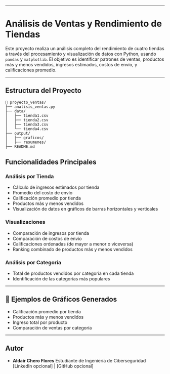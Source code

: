 
---

# Análisis de Ventas y Rendimiento de Tiendas

Este proyecto realiza un análisis completo del rendimiento de cuatro tiendas a través del procesamiento y visualización de datos con Python, usando `pandas` y `matplotlib`. El objetivo es identificar patrones de ventas, productos más y menos vendidos, ingresos estimados, costos de envío, y calificaciones promedio.

---

## Estructura del Proyecto

```
📂 proyecto_ventas/
├── analisis_ventas.py
├── data/
│   ├── tienda1.csv
│   ├── tienda2.csv
│   ├── tienda3.csv
│   └── tienda4.csv
├── output/
│   ├── graficos/
│   ├── resumenes/
├── README.md
```





## Funcionalidades Principales

### Análisis por Tienda

* Cálculo de ingresos estimados por tienda
* Promedio del costo de envío
* Calificación promedio por tienda
* Productos más y menos vendidos
* Visualización de datos en gráficos de barras horizontales y verticales

### Visualizaciones

* Comparación de ingresos por tienda
* Comparación de costos de envío
* Calificaciones ordenadas (de mayor a menor o viceversa)
* Ranking combinado de productos más y menos vendidos

### Análisis por Categoría

* Total de productos vendidos por categoría en cada tienda
* Identificación de las categorías más populares

---

## 📸 Ejemplos de Gráficos Generados

* Calificación promedio por tienda
* Productos más y menos vendidos
* Ingreso total por producto
* Comparación de ventas por categoría

---

## Autor

* **Aldair Chero Flores**
  Estudiante de Ingeniería de Ciberseguridad
  \[LinkedIn opcional] | \[GitHub opcional]

